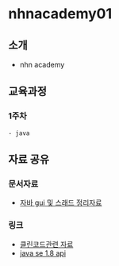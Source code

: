 # nhnacademy01
## 소개
- nhn academy

## 교육과정
### 1주차
    - java
## 자료 공유
### 문서자료
- <a href = "https://github.com/nhnacademy01/nhnacademy01/blob/main/%EC%9E%90%EB%B0%94%20%EC%A0%95%EB%A6%AC.hwp">자바 gui 및 스래드 정리자료 </a> 
### 링크
- <a href = "cleancode.md">클린코드관련 자료
- <a href = "https://docs.oracle.com/javase/8/docs/api/index.html"> java se 1.8 api

